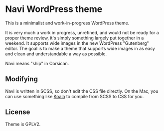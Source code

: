 # Navi WordPress theme

This is a minimalist and work-in-progress WordPress theme.

It is very much a work in progress, unrefined, and would not be ready for a proper theme review, it's simply something largely put together in a weekend. It supports wide images in the new WordPress "Gutenberg" editor. The goal is to make a theme that supports wide images in as easy and clean and understandable a way as possible.

Navi means "ship" in Corsican.

## Modifying

Navi is written in SCSS, so don't edit the CSS file directly. On the Mac, you can use something like <a href="http://koala-app.com/">Koala</a> to compile from SCSS to CSS for you.

## License

Theme is GPLV2.
